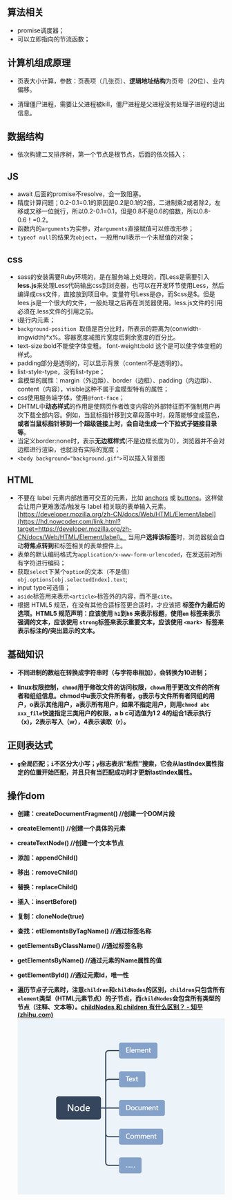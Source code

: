## 算法相关

- promise调度器；
- 可以立即指向的节流函数；



## 计算机组成原理

- 页表大小计算，参数：页表项（几张页）、**逻辑地址结构**为页号（20位）、业内偏移。

- 清理僵尸进程，需要让父进程被kill，僵尸进程是父进程没有处理子进程的退出信息。

  



## 数据结构

- 依次构建二叉排序树，第一个节点是根节点，后面的依次插入；



## JS

- await 后面的promise不resolve，会一致阻塞。
- 精度计算问题；0.2-0.1=0.1的原因是0.2是0.1的2倍，二进制乘2或者除2，左移或又移一位就行，所以0.2-0.1=0.1，但是0.8不是0.6的倍数，所以0.8-0.6！=0.2。
- 函数内的`arguments`为实参，对`arguments`直接赋值可以修改形参；
- `typeof null`的结果为`object`，一般用null表示一个未赋值的对象；



## css

- sass的安装需要Ruby环境的，是在服务端上处理的，而Less是需要引入**less.js**来处理Less代码输出css到浏览器，也可以在开发环节使用Less，然后编译成css文件，直接放到项目中。变量符号Less是@，而Scss是$。但是lees.js是一个很大的文件，一般处理之后再在浏览器使用。less.js文件的引用必须在.less文件的引用之前。
- i是行内元素；
- `background-position `取值是百分比时，所表示的距离为(conwidth-imgwidth)*x%。容器宽度减图片宽度后剩余宽度的百分比。
- text-size:bold不能使字体变粗。 font-weight:bold 这个是可以使字体变粗的样式。
- padding部分是透明的，可以显示背景（content不是透明的）。
- list-style-type，没有list-type；
- 盒模型的属性：margin（外边距）、border（边框）、padding（内边距）、content（内容），visible这种不属于盒模型特有的属性；
- css使用服务端字体，使用`@font-face`；
- DHTML中**动态样式**的作用是使网页作者改变内容的外部特征而不强制用户再次下载全部内容。例如，当鼠标指针移到文章段落中时，段落能够变成蓝色，**或者当鼠标指针移到一个超级链接上时，会自动生成一个下拉式子链接目录等**。
- 当定义border:none时，表示**无边框样式**(不是边框长度为0），浏览器并不会对边框进行渲染，也就没有实际的宽度；
- `<body background="background.gif">`可以插入背景图



## HTML

- 不要在 label 元素内部放置可交互的元素，比如 [anchors](https://hd.nowcoder.com/link.html?target=https://developer.mozilla.org/zh-CN/docs/Web/HTML/Element/a) 或 [buttons](https://hd.nowcoder.com/link.html?target=https://developer.mozilla.org/zh-CN/docs/Web/HTML/Element/button)。这样做会让用户更难激活/触发与 label 相关联的表单输入元素。  [https://developer.mozilla.org/zh-CN/docs/Web/HTML/Element/label](https://hd.nowcoder.com/link.html?target=https://developer.mozilla.org/zh-CN/docs/Web/HTML/Element/label)。
  当用户**选择该标签**时，浏览器就会自动**将焦点转到**和标签相关的表单控件上。 
- 表单的默认编码格式为`application/x-www-form-urlencoded`，在发送前对所有字符进行编码；
- 获取`select`下某个`option`的文本（不是值）`obj.options[obj.selectedIndex].text`;
- input type可选值；
- `aside`标签用来表示` <article> `标签外的内容，而不是`cite`。
- 根据 HTML5 规范，在没有其他合适标签更合适时，才应该把 <b> 标签作为最后的选项。HTML5 规范声明：应该使用 `h1`到`h6` 来表示标题，使用`em` 标签来表示强调的文本，应该使用 `strong`标签来表示重要文本，应该使用 `<mark> `标签来表示标注的/突出显示的文本。



## 基础知识

- 不同进制的数组在转换成字符串时（与字符串相加），会转换为10进制；

- linux权限控制，`chmod`用于修改文件的访问权限，`chown`用于更改文件的所有者和组组信息。chmod中u表示文件所有者，g表示与文件所有者同组的用户，o表示其他用户，a表示所有用户，如果不指定用户，则用`chmod abc xxx_file`快速指定三类用户的权限，a b c可选值为1 2 4的组合1表示执行（x)，2表示写入（w），4表示读取（r）。

  


## 正则表达式

- `g`全局匹配；`i`不区分大小写；`y`标志表示“粘性”搜索，**它会从lastIndex属性指定的位置开始匹配**，并且只有当匹配成功时才更新lastIndex属性。



## 操作dom

- 创建：createDocumentFragment()   //创建一个DOM片段
- createElement()  //创建一个具体的元素
- createTextNode()  //创建一个文本节点
- 添加：appendChild()
- 移出：removeChild()
- 替换：replaceChild()
- 插入：insertBefore()
- 复制：cloneNode(true)
- 查找：etElementsByTagName()   //通过标签名称
- getElementsByClassName()   //通过标签名称
- getElementsByName()   //通过元素的Name属性的值
- getElementById()   //通过元素Id，唯一性

- 遍历节点子元素时，注意`children`和`childNodes`的区别，`children`只包含所有`element`类型（HTML元素节点）的子节点，而`childNodes`会包含所有类型的节点（注释、文本等）。[childNodes 和 children 有什么区别？ - 知乎 (zhihu.com)](https://zhuanlan.zhihu.com/p/497721144)
  ![img](assets/v2-eb49de06612dc09333029487c66cb296_720w.webp)

